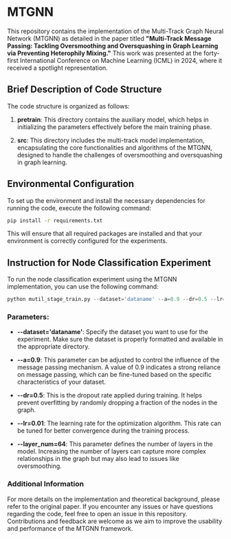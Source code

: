 # MTGNN
This repository contains the implementation of the Multi-Track Graph Neural Network (MTGNN) as detailed in the paper titled **"Multi-Track Message Passing: Tackling Oversmoothing and Oversquashing in Graph Learning via Preventing Heterophily Mixing."** This work was presented at the forty-first International Conference on Machine Learning (ICML) in 2024, where it received a spotlight representation. 

## Brief Description of Code Structure
The code structure is organized as follows:

1. **pretrain**: This directory contains the auxiliary model, which helps in initializing the parameters effectively before the main training phase.

2. **src**: This directory includes the multi-track model implementation, encapsulating the core functionalities and algorithms of the MTGNN, designed to handle the challenges of oversmoothing and oversquashing in graph learning.

## Environmental Configuration

To set up the environment and install the necessary dependencies for running the code, execute the following command:

```bash
pip install -r requirements.txt
```

This will ensure that all required packages are installed and that your environment is correctly configured for the experiments.

## Instruction for Node Classification Experiment

To run the node classification experiment using the MTGNN implementation, you can use the following command:

```python
python mutil_stage_train.py --dataset='dataname' --a=0.9 --dr=0.5 --lr=0.01 --layer_num=64
```

### Parameters:

- **--dataset='dataname'**: Specify the dataset you want to use for the experiment. Make sure the dataset is properly formatted and available in the appropriate directory.

- **--a=0.9**: This parameter can be adjusted to control the influence of the message passing mechanism. A value of 0.9 indicates a strong reliance on message passing, which can be fine-tuned based on the specific characteristics of your dataset.

- **--dr=0.5**: This is the dropout rate applied during training. It helps prevent overfitting by randomly dropping a fraction of the nodes in the graph.

- **--lr=0.01**: The learning rate for the optimization algorithm. This rate can be tuned for better convergence during the training process.

- **--layer_num=64**: This parameter defines the number of layers in the model. Increasing the number of layers can capture more complex relationships in the graph but may also lead to issues like oversmoothing.

### Additional Information

For more details on the implementation and theoretical background, please refer to the original paper. If you encounter any issues or have questions regarding the code, feel free to open an issue in this repository. Contributions and feedback are welcome as we aim to improve the usability and performance of the MTGNN framework.